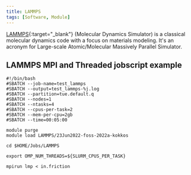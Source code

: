 ```yaml
---
title: LAMMPS
tags: [Software, Module]
---
```


[LAMMPS](https://www.lammps.org/){:target="_blank"} (Molecular Dynamics Simulator) is a classical molecular dynamics code with a focus on materials modeling. It's an acronym for Large-scale Atomic/Molecular Massively Parallel Simulator.

## LAMMPS MPI and Threaded jobscript example 

```shell
#!/bin/bash
#SBATCH --job-name=test_lammps
#SBATCH --output=test_lammps-%j.log
#SBATCH --partition=tue.default.q
#SBATCH --nodes=1
#SBATCH --ntasks=4
#SBATCH --cpus-per-task=2
#SBATCH --mem-per-cpu=2gb
#SBATCH --time=00:05:00

module purge
module load LAMMPS/23Jun2022-foss-2022a-kokkos

cd $HOME/Jobs/LAMMPS

export OMP_NUM_THREADS=${SLURM_CPUS_PER_TASK}

mpirun lmp < in.friction
```